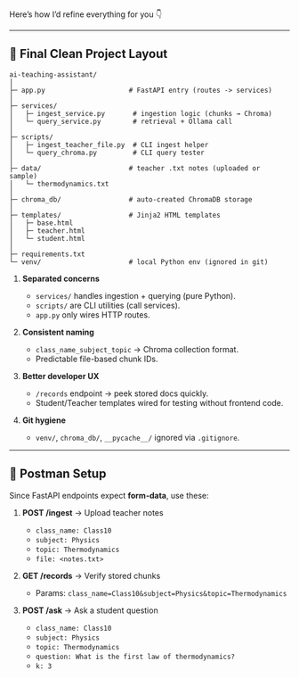 Here’s how I’d refine everything for you 👇

---

## 📂 Final Clean Project Layout

```
ai-teaching-assistant/
│
├─ app.py                     # FastAPI entry (routes -> services)
│
├─ services/
│   ├─ ingest_service.py       # ingestion logic (chunks → Chroma)
│   └─ query_service.py        # retrieval + Ollama call
│
├─ scripts/
│   ├─ ingest_teacher_file.py  # CLI ingest helper
│   └─ query_chroma.py         # CLI query tester
│
├─ data/                      # teacher .txt notes (uploaded or sample)
│   └─ thermodynamics.txt
│
├─ chroma_db/                 # auto-created ChromaDB storage
│
├─ templates/                 # Jinja2 HTML templates
│   ├─ base.html
│   ├─ teacher.html
│   └─ student.html
│
├─ requirements.txt
└─ venv/                      # local Python env (ignored in git)
```
1. **Separated concerns**

   * `services/` handles ingestion + querying (pure Python).
   * `scripts/` are CLI utilities (call services).
   * `app.py` only wires HTTP routes.

2. **Consistent naming**

   * `class_name_subject_topic` → Chroma collection format.
   * Predictable file-based chunk IDs.

3. **Better developer UX**

   * `/records` endpoint → peek stored docs quickly.
   * Student/Teacher templates wired for testing without frontend code.

4. **Git hygiene**

   * `venv/`, `chroma_db/`, `__pycache__/` ignored via `.gitignore`.

---

## 🧪 Postman Setup

Since FastAPI endpoints expect **form-data**, use these:

1. **POST /ingest** → Upload teacher notes

   * `class_name: Class10`
   * `subject: Physics`
   * `topic: Thermodynamics`
   * `file: <notes.txt>`

2. **GET /records** → Verify stored chunks

   * Params: `class_name=Class10&subject=Physics&topic=Thermodynamics`

3. **POST /ask** → Ask a student question

   * `class_name: Class10`
   * `subject: Physics`
   * `topic: Thermodynamics`
   * `question: What is the first law of thermodynamics?`
   * `k: 3`